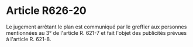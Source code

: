# Article R626-20

Le jugement arrêtant le plan est communiqué par le greffier aux personnes mentionnées au 3° de l'article R. 621-7 et fait l'objet des publicités prévues à l'article R. 621-8.
